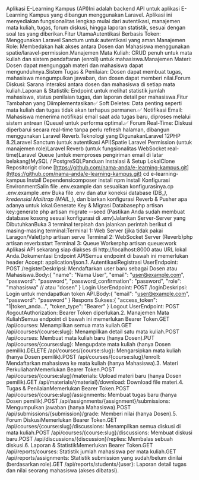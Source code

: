 Aplikasi E-Learning Kampus (API)Ini adalah backend API untuk aplikasi E-Learning Kampus yang dibangun menggunakan Laravel. Aplikasi ini menyediakan fungsionalitas lengkap mulai dari autentikasi, manajemen mata kuliah, tugas, forum diskusi, hingga laporan statistik, sesuai dengan soal tes yang diberikan.Fitur UtamaAutentikasi Berbasis Token: Menggunakan Laravel Sanctum untuk autentikasi yang aman.Manajemen Role: Membedakan hak akses antara Dosen dan Mahasiswa menggunakan spatie/laravel-permission.Manajemen Mata Kuliah: CRUD penuh untuk mata kuliah dan sistem pendaftaran (enroll) untuk mahasiswa.Manajemen Materi: Dosen dapat mengunggah materi dan mahasiswa dapat mengunduhnya.Sistem Tugas & Penilaian: Dosen dapat membuat tugas, mahasiswa mengumpulkan jawaban, dan dosen dapat memberi nilai.Forum Diskusi: Sarana interaksi antara dosen dan mahasiswa di setiap mata kuliah.Laporan & Statistik: Endpoint untuk melihat statistik jumlah mahasiswa, status penilaian tugas, dan laporan detail per mahasiswa.Fitur Tambahan yang Diimplementasikan✅ Soft Deletes: Data penting seperti mata kuliah dan tugas tidak akan terhapus permanen.✅ Notifikasi Email: Mahasiswa menerima notifikasi email saat ada tugas baru, diproses melalui sistem antrean (Queue) untuk performa optimal.✅ Forum Real-Time: Diskusi diperbarui secara real-time tanpa perlu refresh halaman, dibangun menggunakan Laravel Reverb.Teknologi yang DigunakanLaravel 12PHP 8.2Laravel Sanctum (untuk autentikasi API)Spatie Laravel Permission (untuk manajemen role)Laravel Reverb (untuk fungsionalitas WebSocket real-time)Laravel Queue (untuk memproses pengiriman email di latar belakang)MySQL / PostgreSQLPanduan Instalasi & Setup LokalClone Repositorigit clone [https://github.com/nama-anda/e-learning-kampus.git](https://github.com/nama-anda/e-learning-kampus.git)
cd e-learning-kampus
Install Dependensicomposer install
npm install
Konfigurasi EnvironmentSalin file .env.example dan sesuaikan konfigurasinya.cp .env.example .env
Buka file .env dan atur koneksi database (DB_*), kredensial Mailtrap (MAIL_*), dan biarkan konfigurasi Reverb & Pusher apa adanya untuk lokal.Generate Key & Migrasi Databasephp artisan key:generate
php artisan migrate --seed
(Pastikan Anda sudah membuat database kosong sesuai konfigurasi di .env)Jalankan Server-Server yang DibutuhkanBuka 3 terminal terpisah dan jalankan perintah berikut di masing-masing terminal:Terminal 1: Web Server (jika tidak pakai Laragon/Valet)php artisan serve
Terminal 2: WebSocket Server (Reverb)php artisan reverb:start
Terminal 3: Queue Workerphp artisan queue:work
Aplikasi API sekarang siap diakses di http://localhost:8000 atau URL lokal Anda.Dokumentasi Endpoint APISemua endpoint di bawah ini memerlukan header Accept: application/json.1. AutentikasiRegistrasi UserEndpoint: POST /registerDeskripsi: Mendaftarkan user baru sebagai Dosen atau Mahasiswa.Body:{
    "name": "Nama User",
    "email": "user@example.com",
    "password": "password",
    "password_confirmation": "password",
    "role": "mahasiswa" // atau "dosen"
}
Login UserEndpoint: POST /loginDeskripsi: Login untuk mendapatkan token API.Body:{
    "email": "user@example.com",
    "password": "password"
}
Respons Sukses:{
    "access_token": "1|token_anda...",
    "token_type": "Bearer"
}
Logout UserEndpoint: POST /logoutAuthorization: Bearer Token diperlukan.2. Manajemen Mata KuliahSemua endpoint di bawah ini memerlukan Bearer Token.GET /api/courses: Menampilkan semua mata kuliah.GET /api/courses/{course:slug}: Menampilkan detail satu mata kuliah.POST /api/courses: Membuat mata kuliah baru (hanya Dosen).PUT /api/courses/{course:slug}: Mengupdate mata kuliah (hanya Dosen pemilik).DELETE /api/courses/{course:slug}: Mengarsipkan mata kuliah (hanya Dosen pemilik).POST /api/courses/{course:slug}/enroll: Mendaftarkan mahasiswa ke mata kuliah (hanya Mahasiswa).3. Materi PerkuliahanMemerlukan Bearer Token.POST /api/courses/{course:slug}/materials: Upload materi baru (hanya Dosen pemilik).GET /api/materials/{material}/download: Download file materi.4. Tugas & PenilaianMemerlukan Bearer Token.POST /api/courses/{course:slug}/assignments: Membuat tugas baru (hanya Dosen pemilik).POST /api/assignments/{assignment}/submissions: Mengumpulkan jawaban (hanya Mahasiswa).POST /api/submissions/{submission}/grade: Memberi nilai (hanya Dosen).5. Forum DiskusiMemerlukan Bearer Token.GET /api/courses/{course:slug}/discussions: Menampilkan semua diskusi di mata kuliah.POST /api/courses/{course:slug}/discussions: Membuat diskusi baru.POST /api/discussions/{discussion}/replies: Membalas sebuah diskusi.6. Laporan & StatistikMemerlukan Bearer Token.GET /api/reports/courses: Statistik jumlah mahasiswa per mata kuliah.GET /api/reports/assignments: Statistik submission yang sudah/belum dinilai (berdasarkan role).GET /api/reports/students/{user}: Laporan detail tugas dan nilai seorang mahasiswa (akses dibatasi).
